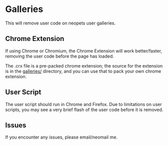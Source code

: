 Galleries
=====
This will remove user code on neopets user galleries.

Chrome Extension
-----
If using Chrome or Chromium, the Chrome Extension will work better/faster, removing the user code before the page has loaded.

The .crx file is a pre-packed chrome extension; the source for the extension is in the [galleries/](https://github.com/coreha/neopets/tree/master/galleries/galleries/) directory, and you can use that to pack your own chrome extension.

User Script
-----
The user script should run in Chrome and Firefox. Due to limitations on user scripts, you may see a very brief flash of the user code before it is removed.

Issues
-----
If you encounter any issues, please email/neomail me.
